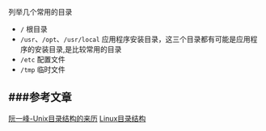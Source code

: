 列举几个常用的目录

- `/` 根目录
- `/usr`、`/opt`、`/usr/local` 应用程序安装目录，这三个目录都有可能是应用程序的安装目录,是比较常用的目录
- `/etc` 配置文件
- `/tmp` 临时文件



###参考文章
----
[阮一峰-Unix目录结构的来历](http://www.ruanyifeng.com/blog/2012/02/a_history_of_unix_directory_structure.html)
[Linux目录结构](http://linux-wiki.cn/wiki/zh-hans/Linux%E7%9B%AE%E5%BD%95%E7%BB%93%E6%9E%84)